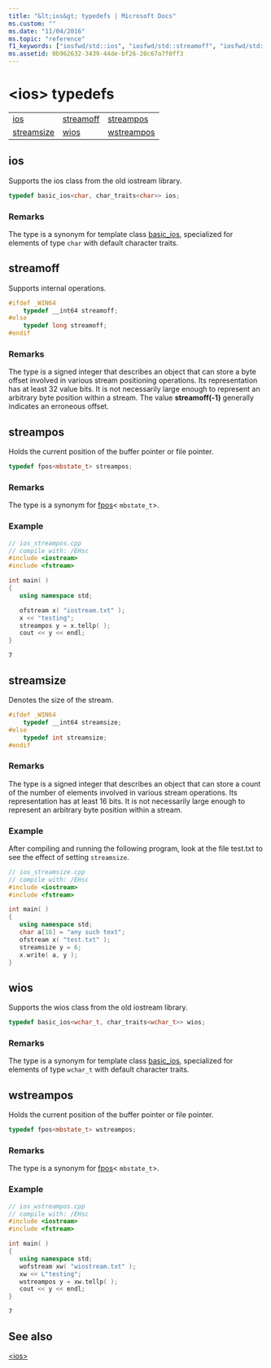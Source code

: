 ```yaml
---
title: "&lt;ios&gt; typedefs | Microsoft Docs"
ms.custom: ""
ms.date: "11/04/2016"
ms.topic: "reference"
f1_keywords: ["iosfwd/std::ios", "iosfwd/std::streamoff", "iosfwd/std::streampos", "iosfwd/std::streamsize", "iosfwd/std::wios", "iosfwd/std::wstreampos"]
ms.assetid: 0b962632-3439-44de-bf26-20c67a7f0ff3
---
```

# &lt;ios&gt; typedefs

||||
|-|-|-|
|[ios](#ios)|[streamoff](#streamoff)|[streampos](#streampos)|
|[streamsize](#streamsize)|[wios](#wios)|[wstreampos](#wstreampos)|

## <a name="ios"></a>  ios

Supports the ios class from the old iostream library.

```cpp
typedef basic_ios<char, char_traits<char>> ios;
```

### Remarks

The type is a synonym for template class [basic_ios](../standard-library/basic-ios-class.md), specialized for elements of type `char` with default character traits.

## <a name="streamoff"></a>  streamoff

Supports internal operations.

```cpp
#ifdef _WIN64
    typedef __int64 streamoff;
#else
    typedef long streamoff;
#endif
```

### Remarks

The type is a signed integer that describes an object that can store a byte offset involved in various stream positioning operations. Its representation has at least 32 value bits. It is not necessarily large enough to represent an arbitrary byte position within a stream. The value **streamoff(-1)** generally indicates an erroneous offset.

## <a name="streampos"></a>  streampos

Holds the current position of the buffer pointer or file pointer.

```cpp
typedef fpos<mbstate_t> streampos;
```

### Remarks

The type is a synonym for [fpos](../standard-library/fpos-class.md)< `mbstate_t`>.

### Example

```cpp
// ios_streampos.cpp
// compile with: /EHsc
#include <iostream>
#include <fstream>

int main( )
{
   using namespace std;

   ofstream x( "iostream.txt" );
   x << "testing";
   streampos y = x.tellp( );
   cout << y << endl;
}
```

```Output
7
```

## <a name="streamsize"></a>  streamsize

Denotes the size of the stream.

```cpp
#ifdef _WIN64
    typedef __int64 streamsize;
#else
    typedef int streamsize;
#endif
```

### Remarks

The type is a signed integer that describes an object that can store a count of the number of elements involved in various stream operations. Its representation has at least 16 bits. It is not necessarily large enough to represent an arbitrary byte position within a stream.

### Example

After compiling and running the following program, look at the file test.txt to see the effect of setting `streamsize`.

```cpp
// ios_streamsize.cpp
// compile with: /EHsc
#include <iostream>
#include <fstream>

int main( )
{
   using namespace std;
   char a[16] = "any such text";
   ofstream x( "test.txt" );
   streamsize y = 6;
   x.write( a, y );
}
```

## <a name="wios"></a>  wios

Supports the wios class from the old iostream library.

```cpp
typedef basic_ios<wchar_t, char_traits<wchar_t>> wios;
```

### Remarks

The type is a synonym for template class [basic_ios](../standard-library/basic-ios-class.md), specialized for elements of type `wchar_t` with default character traits.

## <a name="wstreampos"></a>  wstreampos

Holds the current position of the buffer pointer or file pointer.

```cpp
typedef fpos<mbstate_t> wstreampos;
```

### Remarks

The type is a synonym for [fpos](../standard-library/fpos-class.md)< `mbstate_t`>.

### Example

```cpp
// ios_wstreampos.cpp
// compile with: /EHsc
#include <iostream>
#include <fstream>

int main( )
{
   using namespace std;
   wofstream xw( "wiostream.txt" );
   xw << L"testing";
   wstreampos y = xw.tellp( );
   cout << y << endl;
}
```

```Output
7
```

## See also

[\<ios>](../standard-library/ios.md)<br/>
